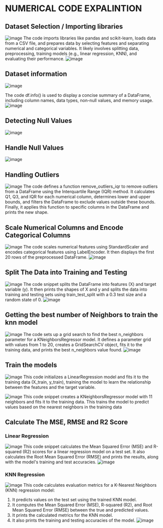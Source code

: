 # NUMERICAL CODE EXPALINTION
## Dataset Selection / Importing libraries
![image](https://github.com/user-attachments/assets/93d6f630-bffc-4e6a-ae85-455f762079da)
The code imports libraries like pandas and scikit-learn, loads data from a CSV file, and prepares data by selecting features and separating numerical and categorical variables. It likely involves splitting data, preprocessing, training models (e.g., linear regression, KNN), and evaluating their performance.
 ![image](https://github.com/user-attachments/assets/a99691d0-27d2-4dc8-abec-8b258f7df630)

## Dataset information
![image](https://github.com/user-attachments/assets/e72af51c-541a-45d5-b186-32f1ea51f524)

The code df.info() is used to display a concise summary of a DataFrame, including column names, data types, non-null values, and memory usage.
![image](https://github.com/user-attachments/assets/122c32b6-4aff-44f1-bac5-5638872430c3)

## Detecting Null Values
![image](https://github.com/user-attachments/assets/c7fa7c0f-c7ed-4e4c-8487-3117da9bac7a)
## Handle Null Values
![image](https://github.com/user-attachments/assets/65728d16-5d39-4823-8901-6e8c477b2cc6)

## Handling Outliers
 ![image](https://github.com/user-attachments/assets/068ca6a3-3346-4bbd-950b-af2a804174b6)
The code defines a function remove_outliers_iqr to remove outliers from a DataFrame using the Interquartile Range (IQR) method. It calculates Q1, Q3, and IQR for each numerical column, determines lower and upper bounds, and filters the DataFrame to exclude values outside these bounds. Finally, it applies this function to specific columns in the DataFrame and prints the new shape.

## Scale Numerical Columns and Encode Categorical Columns
![image](https://github.com/user-attachments/assets/694cf3fc-91f0-4c07-9343-accb4701656d)
The code scales numerical features using StandardScaler and encodes categorical features using LabelEncoder. It then displays the first 20 rows of the preprocessed DataFrame.
![image](https://github.com/user-attachments/assets/c010fd95-e091-4d4b-bd87-41af0bf121bc)

## Split The Data into Training and Testing
![image](https://github.com/user-attachments/assets/f0d2507f-7be7-4b3d-9dd2-acb179456bf9)
The code snippet splits the DataFrame into features (X) and target variable (y). It then prints the shapes of X and y and splits the data into training and testing sets using train_test_split with a 0.3 test size and a random state of 0.
![image](https://github.com/user-attachments/assets/8bd09f18-f419-4e80-8c45-1cdad621d5e3)

## Getting the best number of Neighbors to train the knn model
 ![image](https://github.com/user-attachments/assets/a01cb57e-d567-48e0-9841-180d723a2e47)
The code sets up a grid search to find the best n_neighbors parameter for a KNeighborsRegressor model. It defines a parameter grid with values from 1 to 20, creates a GridSearchCV object, fits it to the training data, and prints the best n_neighbors value found.
![image](https://github.com/user-attachments/assets/5a473c30-7fc0-4931-8e81-4f7948abc784)

## Train the models
![image](https://github.com/user-attachments/assets/29d7c08b-4d17-44d2-a879-d41fcb42d919)
This code initializes a LinearRegression model and fits it to the training data (X_train, y_train), training the model to learn the relationship between the features and the target variable.

 ![image](https://github.com/user-attachments/assets/0e8c485b-75eb-4120-8ce0-e48797af727c)
This code snippet creates a KNeighborsRegressor model with 11 neighbors and fits it to the training data. This trains the model to predict values based on the nearest neighbors in the training data

## Calculate The MSE, RMSE and R2 Score
 ### Linear Regression
![image](https://github.com/user-attachments/assets/5ad9e152-e8c7-4b41-8d3a-770f86e82705)
This code snippet calculates the Mean Squared Error (MSE) and R-squared (R2) scores for a linear regression model on a test set. It also calculates the Root Mean Squared Error (RMSE) and prints the results, along with the model's training and test accuracies.
 ![image](https://github.com/user-attachments/assets/57f09ad5-1050-4428-a834-fa7eb77abc79)

 ### KNN Regression
![image](https://github.com/user-attachments/assets/0b81dc57-a9f6-4106-ad06-a3e09639d386)
This code calculates evaluation metrics for a K-Nearest Neighbors (KNN) regression model:
1.	It predicts values on the test set using the trained KNN model.
2.	It computes the Mean Squared Error (MSE), R-squared (R2), and Root Mean Squared Error (RMSE) between the true and predicted values.
3.	It prints the calculated metrics for the KNN model.
4.	It also prints the training and testing accuracies of the model.
![image](https://github.com/user-attachments/assets/7b653152-8687-4662-bcc9-6a88d44b5b59)

